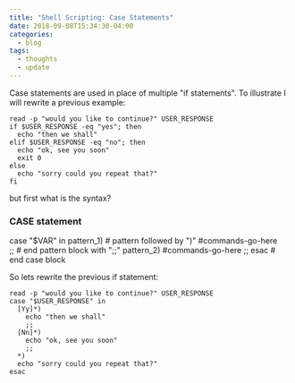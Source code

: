 ```yaml
---
title: "Shell Scripting: Case Statements"
date: 2018-09-08T15:34:30-04:00
categories:
  - blog
tags:
  - thoughts
  - update
---
```


Case statements are used in place of multiple "if statements". To illustrate I will rewrite a previous example:
```
read -p "would you like to continue?" USER_RESPONSE
if $USER_RESPONSE -eq "yes"; then
  echo "then we shall"
elif $USER_RESPONSE -eq "no"; then
  echo "ok, see you soon"
  exit 0
else
  echo "sorry could you repeat that?"
fi
```
but first what is the syntax?
### CASE statement
case "$VAR" in
  pattern_1)           # pattern followed by ")"
    #commands-go-here  
    ;;                 # end pattern block with ";;"
  pattern_2)
    #commands-go-here
    ;;
esac                   # end case block

So lets rewrite the previous if statement:
```
read -p "would you like to continue?" USER_RESPONSE
case "$USER_RESPONSE" in
  [Yy]*)
    echo "then we shall"
    ;;
  [Nn]*)
    echo "ok, see you soon"
    ;;
  *)
  echo "sorry could you repeat that?"
esac
